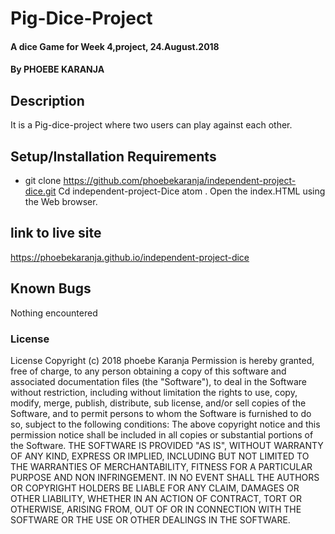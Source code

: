 # Pig-Dice-Project
#### A dice Game for Week 4,project, 24.August.2018
#### By PHOEBE KARANJA
## Description
 It is a Pig-dice-project where two users can play against each other.
## Setup/Installation Requirements
* git clone https://github.com/phoebekaranja/independent-project-dice.git
Cd independent-project-Dice
atom .
Open the index.HTML using the Web browser.
## link to live site
https://phoebekaranja.github.io/independent-project-dice
## Known Bugs
Nothing encountered
### License
License
 Copyright (c) 2018 phoebe Karanja
Permission is hereby granted, free of charge, to any person obtaining a copy of this software and associated documentation files (the "Software"), to deal in the Software without restriction, including without limitation the rights to use, copy, modify, merge, publish, distribute, sub license, and/or sell copies of the Software, and to permit persons to whom the Software is furnished to do so, subject to the following conditions:
The above copyright notice and this permission notice shall be included in all copies or substantial portions of the Software.
THE SOFTWARE IS PROVIDED "AS IS", WITHOUT WARRANTY OF ANY KIND, EXPRESS OR IMPLIED, INCLUDING BUT NOT LIMITED TO THE WARRANTIES OF MERCHANTABILITY, FITNESS FOR A PARTICULAR PURPOSE AND NON INFRINGEMENT. IN NO EVENT SHALL THE AUTHORS OR COPYRIGHT HOLDERS BE LIABLE FOR ANY CLAIM, DAMAGES OR OTHER LIABILITY, WHETHER IN AN ACTION OF CONTRACT, TORT OR OTHERWISE, ARISING FROM, OUT OF OR IN CONNECTION WITH THE SOFTWARE OR THE USE OR OTHER DEALINGS IN THE SOFTWARE.

